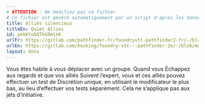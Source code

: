 ```yaml
---
# ATTENTION : Ne modifiez pas ce fichier
# Ce fichier est généré automatiquement par un script d'après les données du module Foundry VTT officiel et de sa traduction
title: Alliés silencieux
titleEn: Quiet Allies
id: pekKtubQTkG9m1xK
urlFr: https://gitlab.com/pathfinder-fr/foundryvtt-pathfinder2-fr/-/blob/master/data/feats/pekKtubQTkG9m1xK.htm
urlEn: https://gitlab.com/hooking/foundry-vtt---pathfinder-2e/-/blob/master/packs/data/feats.db/quiet-allies.json
layout: dons
---
```

Vous êtes habile à vous déplacer avec un groupe. Quand vous Échappez aux regards et que vos alliés Suivent l’expert, vous et ces alliés pouvez effectuer un test de Discrétion unique, en utilisant le modificateur le plus bas, au lieu d’effectuer vos tests séparément. Cela ne s’applique pas aux jets d’initiative.
